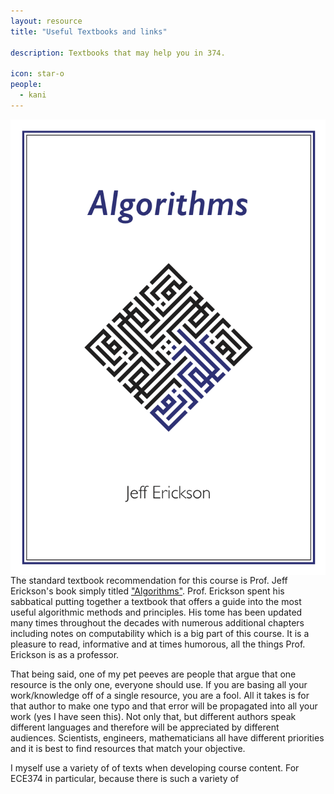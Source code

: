 ```yaml
---
layout: resource
title: "Useful Textbooks and links"

description: Textbooks that may help you in 374.   

icon: star-o
people:
  - kani
---
```


<img style="float: right;" src="/img/resources/textbooks/algorithms_erickson.png">

The standard textbook recommendation for this course is Prof. Jeff Erickson's book simply titled ["Algorithms"](https://jeffe.cs.illinois.edu/teaching/algorithms/). Prof. Erickson spent his sabbatical putting together a textbook that offers a guide into the most useful algorithmic methods and principles. His tome has been updated many times throughout the decades with numerous additional chapters including notes on computability which is a big part of this course. It is a pleasure to read, informative and at times humorous, all the things Prof. Erickson is as a professor. 

That being said, one of my pet peeves are people that argue that one resource is the only one, everyone should use. If you are basing all your work/knowledge off of a single resource, you are a fool. All it takes is for that author to make one typo and that error will be propagated into all your work (yes I have seen this). Not only that, but different authors speak different languages and therefore will be appreciated by different audiences. Scientists, engineers, mathematicians all have different priorities and it is best to find resources that match your objective. 

I myself use a variety of of texts when developing course content. For ECE374 in particular, because there is such a variety of 

